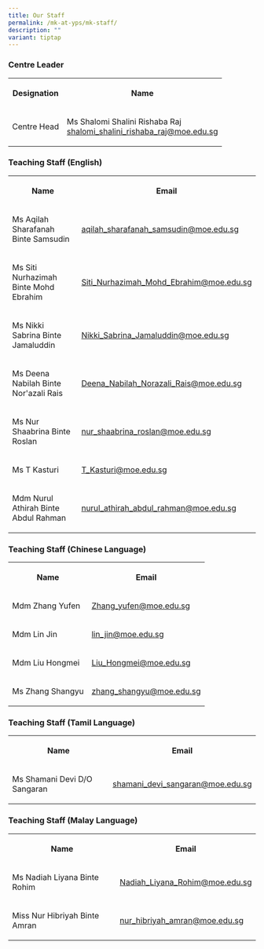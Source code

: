 ```yaml
---
title: Our Staff
permalink: /mk-at-yps/mk-staff/
description: ""
variant: tiptap
---
```

<h3><strong>Centre Leader</strong></h3>
<table style="minWidth: 50px">
<colgroup>
<col>
<col>
</colgroup>
<tbody>
<tr>
<th rowspan="1" colspan="1">
<p>Designation</p>
</th>
<th rowspan="1" colspan="1">
<p>Name</p>
</th>
</tr>
<tr>
<td rowspan="1" colspan="1">
<p>Centre Head</p>
</td>
<td rowspan="1" colspan="1">
<p>Ms Shalomi Shalini Rishaba Raj
<br><a href="mailto:shalomi_shalini_rishaba_raj@moe.edu.sg" rel="noopener noreferrer nofollow" target="_blank">shalomi_shalini_rishaba_raj@moe.edu.sg</a>
</p>
</td>
</tr>
</tbody>
</table>
<h3><strong>Teaching Staff (English)</strong></h3>
<table style="minWidth: 50px">
<colgroup>
<col>
<col>
</colgroup>
<tbody>
<tr>
<th rowspan="1" colspan="1">
<p>Name</p>
</th>
<th rowspan="1" colspan="1">
<p>Email</p>
</th>
</tr>
<tr>
<td rowspan="1" colspan="1">
<p>Ms Aqilah Sharafanah Binte Samsudin</p>
</td>
<td rowspan="1" colspan="1">
<p><a href="mailto:aqilah_sharafanah_samsudin@moe.edu.sg" rel="noopener noreferrer nofollow" target="_blank">aqilah_sharafanah_samsudin@moe.edu.sg</a>
</p>
</td>
</tr>
<tr>
<td rowspan="1" colspan="1">
<p>Ms Siti Nurhazimah Binte Mohd Ebrahim</p>
</td>
<td rowspan="1" colspan="1">
<p><a href="mailto:Siti_Nurhazimah_Mohd_Ebrahim@moe.edu.sg" rel="noopener noreferrer nofollow" target="_blank">Siti_Nurhazimah_Mohd_Ebrahim@moe.edu.sg</a>
</p>
</td>
</tr>
<tr>
<td rowspan="1" colspan="1">
<p>Ms Nikki Sabrina Binte Jamaluddin</p>
</td>
<td rowspan="1" colspan="1">
<p><a href="mailto:Nikki_Sabrina_Jamaluddin@moe.edu.sg" rel="noopener noreferrer nofollow" target="_blank">Nikki_Sabrina_Jamaluddin@moe.edu.sg</a>
</p>
</td>
</tr>
<tr>
<td rowspan="1" colspan="1">
<p>Ms Deena Nabilah Binte Nor'azali Rais</p>
</td>
<td rowspan="1" colspan="1">
<p><a href="mailto:Deena_Nabilah_Norazali_Rais@moe.edu.sg" rel="noopener noreferrer nofollow" target="_blank">Deena_Nabilah_Norazali_Rais@moe.edu.sg</a>
</p>
</td>
</tr>
<tr>
<td rowspan="1" colspan="1">
<p>Ms Nur Shaabrina Binte Roslan</p>
</td>
<td rowspan="1" colspan="1">
<p><a href="mailto:nur_shaabrina_roslan@moe.edu.sg" rel="noopener noreferrer nofollow" target="_blank">nur_shaabrina_roslan@moe.edu.sg</a>
</p>
</td>
</tr>
<tr>
<td rowspan="1" colspan="1">
<p>Ms T Kasturi</p>
</td>
<td rowspan="1" colspan="1">
<p><a href="mailto:T_Kasturi@moe.edu.sg" rel="noopener noreferrer nofollow" target="_blank">T_Kasturi@moe.edu.sg</a>
</p>
</td>
</tr>
<tr>
<td rowspan="1" colspan="1">
<p>Mdm Nurul Athirah Binte Abdul Rahman</p>
</td>
<td rowspan="1" colspan="1">
<p><a href="mailto:nurul_athirah_abdul_rahman@moe.edu.sg" rel="noopener noreferrer nofollow" target="_blank">nurul_athirah_abdul_rahman@moe.edu.sg</a>
</p>
</td>
</tr>
</tbody>
</table>
<h3><strong>Teaching Staff (Chinese Language)</strong></h3>
<table style="minWidth: 50px">
<colgroup>
<col>
<col>
</colgroup>
<tbody>
<tr>
<th rowspan="1" colspan="1">
<p>Name</p>
</th>
<th rowspan="1" colspan="1">
<p>Email</p>
</th>
</tr>
<tr>
<td rowspan="1" colspan="1">
<p>Mdm Zhang Yufen</p>
</td>
<td rowspan="1" colspan="1">
<p><a href="mailto:Zhang_yufen@moe.edu.sg" rel="noopener noreferrer nofollow" target="_blank">Zhang_yufen@moe.edu.sg</a>
</p>
</td>
</tr>
<tr>
<td rowspan="1" colspan="1">
<p>Mdm Lin Jin</p>
</td>
<td rowspan="1" colspan="1">
<p><a href="mailto:lin_jin@moe.edu.sg" rel="noopener noreferrer nofollow" target="_blank">lin_jin@moe.edu.sg</a>
</p>
</td>
</tr>
<tr>
<td rowspan="1" colspan="1">
<p>Mdm Liu Hongmei</p>
</td>
<td rowspan="1" colspan="1">
<p><a href="mailto:Liu_Hongmei@moe.edu.sg" rel="noopener noreferrer nofollow" target="_blank">Liu_Hongmei@moe.edu.sg</a>
</p>
</td>
</tr>
<tr>
<td rowspan="1" colspan="1">
<p>Ms Zhang Shangyu</p>
</td>
<td rowspan="1" colspan="1">
<p><a href="mailto:zhang_shangyu@moe.edu.sg" rel="noopener noreferrer nofollow" target="_blank">zhang_shangyu@moe.edu.sg</a>
</p>
</td>
</tr>
</tbody>
</table>
<h3><strong>Teaching Staff (Tamil Language)</strong></h3>
<table style="minWidth: 50px">
<colgroup>
<col>
<col>
</colgroup>
<tbody>
<tr>
<th rowspan="1" colspan="1">
<p>Name</p>
</th>
<th rowspan="1" colspan="1">
<p>Email</p>
</th>
</tr>
<tr>
<td rowspan="1" colspan="1">
<p>Ms Shamani Devi D/O Sangaran</p>
</td>
<td rowspan="1" colspan="1">
<p><a href="mailto:shamani_devi_sangaran@moe.edu.sg" rel="noopener noreferrer nofollow" target="_blank">shamani_devi_sangaran@moe.edu.sg</a>
</p>
</td>
</tr>
</tbody>
</table>
<h3><strong>Teaching Staff (Malay Language)</strong></h3>
<table style="minWidth: 50px">
<colgroup>
<col>
<col>
</colgroup>
<tbody>
<tr>
<th rowspan="1" colspan="1">
<p>Name</p>
</th>
<th rowspan="1" colspan="1">
<p>Email</p>
</th>
</tr>
<tr>
<td rowspan="1" colspan="1">
<p>Ms Nadiah Liyana Binte Rohim</p>
</td>
<td rowspan="1" colspan="1">
<p><a href="mailto:Nadiah_Liyana_Rohim@moe.edu.sg" rel="noopener noreferrer nofollow" target="_blank">Nadiah_Liyana_Rohim@moe.edu.sg</a>
</p>
</td>
</tr>
<tr>
<td rowspan="1" colspan="1">
<p>Miss Nur Hibriyah Binte Amran</p>
</td>
<td rowspan="1" colspan="1">
<p><a href="mailto:nur_hibriyah_amran@moe.edu.sg" rel="noopener noreferrer nofollow" target="_blank">nur_hibriyah_amran@moe.edu.sg</a>
</p>
</td>
</tr>
</tbody>
</table>
<p></p>